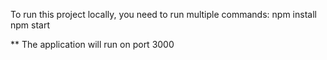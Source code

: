 To run this project locally, you need to run multiple commands:
npm install
npm start

** The application will run on port 3000